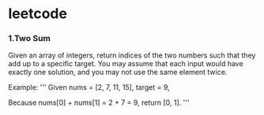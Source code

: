 # leetcode

### 1.Two Sum
Given an array of integers, return indices of the two numbers such that they add up to a specific target.
You may assume that each input would have exactly one solution, and you may not use the same element twice.

Example:
'''
Given nums = [2, 7, 11, 15], target = 9,
    
Because nums[0] + nums[1] = 2 + 7 = 9,
return [0, 1].
'''
